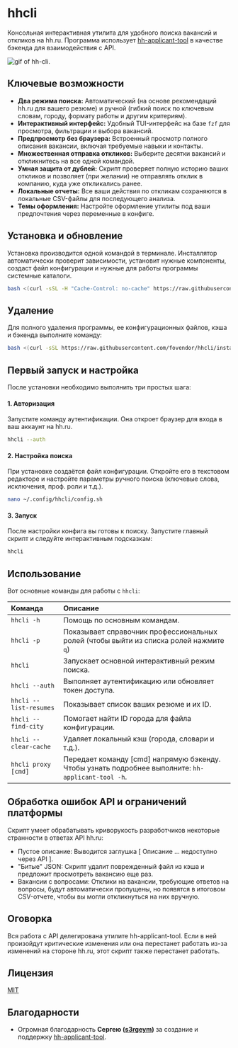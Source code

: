 # hhcli

Консольная интерактивная утилита для удобного поиска вакансий и откликов на hh.ru. Программа использует [hh-applicant-tool](https://github.com/s3rgeym/hh-applicant-tool) в качестве бэкенда для взаимодействия с API.

![gif of hh-cli](img/review.gif "A short demo CLI TUI interface").

## Ключевые возможности

* **Два режима поиска:** Автоматический (на основе рекомендаций hh.ru для вашего резюме) и ручной (гибкий поиск по ключевым словам, городу, формату работы и другим критериям).
* **Интерактивный интерфейс:** Удобный TUI-интерфейс на базе `fzf` для просмотра, фильтрации и выбора вакансий.
* **Предпросмотр без браузера:** Встроенный просмотр полного описания вакансии, включая требуемые навыки и контакты.
* **Множественная отправка откликов:** Выберите десятки вакансий и откликнитесь на все одной командой.
* **Умная защита от дублей:** Скрипт проверяет полную историю ваших откликов и позволяет (при желании) не отправлять отклик в компанию, куда уже откликались ранее.
* **Локальные отчеты:** Все ваши действия по откликам сохраняются в локальные CSV-файлы для последующего анализа.
* **Темы оформления:** Настройте оформление утилиты под ваши предпочтения через переменные в конфиге.

## Установка и обновление

Установка производится одной командой в терминале. Инсталлятор автоматически проверит зависимости, установит нужные компоненты, создаст файл конфигурации и нужные для работы программы системные каталоги.

```bash
bash <(curl -sSL -H "Cache-Control: no-cache" https://raw.githubusercontent.com/fovendor/hhcli/install/install.sh) install
```

## Удаление

Для полного удаления программы, ее конфигурационных файлов, кэша и бэкенда выполните команду:

```bash
bash <(curl -sSL https://raw.githubusercontent.com/fovendor/hhcli/install/install.sh) uninstall
```

## Первый запуск и настройка

После установки необходимо выполнить три простых шага:

#### 1. Авторизация

Запустите команду аутентификации. Она откроет браузер для входа в ваш аккаунт на hh.ru.

```bash
hhcli --auth
```

#### 2. Настройка поиска

При установке создаётся файл конфигурации. Откройте его в текстовом редакторе и настройте параметры ручного поиска (ключевые слова, исключения, проф. роли и т.д.).

```bash
nano ~/.config/hhcli/config.sh
```

#### 3. Запуск

После настройки конфига вы готовы к поиску. Запустите главный скрипт и следуйте интерактивным подсказкам:

```bash
hhcli
```

## Использование

Вот основные команды для работы с `hhcli`:

| Команда | Описание |
| :--- | :--- |
| `hhcli -h` | Помощь по основным командам. |
| `hhcli -p` | Показывает справочник профессиональных ролей (чтобы выйти из списка ролей нажмите `q`) |
| `hhcli` | Запускает основной интерактивный режим поиска. |
| `hhcli --auth` | Выполняет аутентификацию или обновляет токен доступа. |
| `hhcli --list-resumes` | Показывает список ваших резюме и их ID. |
| `hhcli --find-city` | Помогает найти ID города для файла конфигурации. |
| `hhcli --clear-cache` | Удаляет локальный кэш (города, словари и т.д.). |
| `hhcli proxy [cmd]`	| Передает команду [cmd] напрямую бэкенду. Чтобы узнать подробнее выполните: `hh-applicant-tool -h`. |

## Обработка ошибок API и ограничений платформы

Скрипт умеет обрабатывать криворукость разработчиков некоторые странности в ответах API hh.ru:

- Пустое описание: Выводится заглушка [ Описание ... недоступно через API ].
- "Битые" JSON: Скрипт удалит поврежденный файл из кэша и предложит просмотреть вакансию еще раз.
- Вакансии с вопросами: Отклики на вакансии, требующие ответов на вопросы, будут автоматически пропущены, но появятся в итоговом CSV-отчете, чтобы вы могли откликнуться на них вручную.

## Оговорка

Вся работа с API делегирована утилите hh-applicant-tool. Если в ней произойдут критические изменения или она перестанет работать из-за изменений на стороне hh.ru, этот скрипт также перестанет работать.

## Лицензия

[MIT](https://choosealicense.com/licenses/mit/)

## Благодарности

- Огромная благодарность **Сергею ([s3rgeym](https://github.com/s3rgeym))** за создание и поддержку [hh-applicant-tool](https://github.com/s3rgeym/hh-applicant-tool).